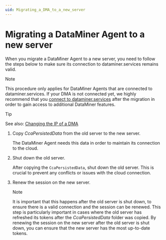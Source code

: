 ```yaml
---
uid: Migrating_a_DMA_to_a_new_server
---
```


# Migrating a DataMiner Agent to a new server

When you migrate a DataMiner Agent to a new server, you need to follow the steps below to make sure its connection to dataminer.services remains valid.

> [!NOTE]
> This procedure only applies for DataMiner Agents that are connected to dataminer.services. If your DMA is not connected yet, we highly recommend that you [connect to dataminer.services](xref:Connecting_your_DataMiner_System_to_the_cloud) after the migration in order to gain access to additional DataMiner features.

> [!TIP]
> See also: [Changing the IP of a DMA](xref:Changing_the_IP_of_a_DMA)

1. Copy *CcaPersistedData* from the old server to the new server.

   The DataMiner Agent needs this data in order to maintain its connection to the cloud.

1. Shut down the old server.

    After copying the `CcaPersistedData`, shut down the old server. This is crucial to prevent any conflicts or issues with the cloud connection.

1. Renew the session on the new server.

   > [!NOTE]
   > It is important that this happens after the old server is shut down, to ensure there is a valid connection and the session can be renewed. This step is particularly important in cases where the old server has refreshed its tokens after the *CcaPersistedData* folder was copied. By renewing the session on the new server after the old server is shut down, you can ensure that the new server has the most up-to-date tokens.
